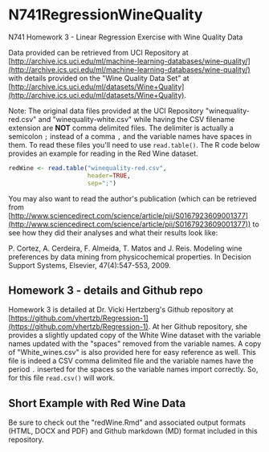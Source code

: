 # N741RegressionWineQuality

N741 Homework 3 - Linear Regression Exercise with Wine Quality Data

Data provided can be retrieved from UCI Repository at [http://archive.ics.uci.edu/ml/machine-learning-databases/wine-quality/](http://archive.ics.uci.edu/ml/machine-learning-databases/wine-quality/) with details provided on the "Wine Quality Data Set" at [http://archive.ics.uci.edu/ml/datasets/Wine+Quality](http://archive.ics.uci.edu/ml/datasets/Wine+Quality).

Note: The original data files provided at the UCI Repository "winequality-red.csv" and "winequality-white.csv" while having the CSV filename extension are **NOT** comma delimited files. The delimiter is actually a semicolon `;` instead of a comma `,` and the variable names have spaces in them. To read these files you'll need to use `read.table()`. The R code below provides an example for reading in the Red Wine dataset.

```r
redWine <- read.table("winequality-red.csv",
                      header=TRUE,
                      sep=";")
```

You may also want to read the author's publication (which can be retrieved from [http://www.sciencedirect.com/science/article/pii/S0167923609001377](http://www.sciencedirect.com/science/article/pii/S0167923609001377)) to see how they did their analyses and what their results look like:

P. Cortez, A. Cerdeira, F. Almeida, T. Matos and J. Reis. Modeling wine preferences by data mining from physicochemical properties. 
In Decision Support Systems, Elsevier, 47(4):547-553, 2009. 

## Homework 3 - details and Github repo

Homework 3 is detailed at Dr. Vicki Hertzberg's Github repository at [https://github.com/vhertzb/Regression-1](https://github.com/vhertzb/Regression-1). At her Github repository, she provides a slightly updated copy of the White Wine dataset with the variable names updated with the "spaces" removed from the variable names. A copy of "White_wines.csv" is also provided here for easy reference as well. This file is indeed a CSV comma delimited file and the variable names have the period `.` inserted for the spaces so the variable names import correctly. So, for this file `read.csv()` will work.

## Short Example with Red Wine Data

Be sure to check out the "redWine.Rmd" and associated output formats (HTML, DOCX and PDF) and Github markdown (MD) format included in this repository. 
